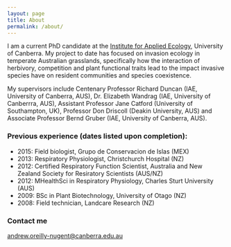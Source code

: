 ```yaml
---
layout: page
title: About
permalink: /about/
---
```


I am a current PhD candidate at the [Institute for Applied Ecology](http://appliedecology.edu.au/), University of Canberra. My project to date has focused on invasion ecology in temperate Australian grasslands, specifically how the interaction of herbivory, competition and plant functional traits lead to the impact invasive species have on resident communities and species coexistence.

My supervisors include Centenary Professor Richard Duncan (IAE, University of Canberra, AUS), Dr. Elizabeth Wandrag (IAE, University of Canberrra, AUS), Assistant Professor Jane Catford (University of Southampton, UK), Professor Don Driscoll (Deakin University, AUS) and Associate Professor Bernd Gruber (IAE, University of Canberra, AUS).

### Previous experience (dates listed upon completion):

- 2015: Field biologist, Grupo de Conservacion de Islas (MEX)
- 2013: Respiratory Physiologist, Christchurch Hospital (NZ)
- 2012: Certified Respiratory Function Scientist, Australia and New Zealand Society for Resiratory Scientists (AUS/NZ)
- 2012: MHealthSci in Respiratory Physiology, Charles Sturt University (AUS)
- 2009: BSc in Plant Biotechnology, University of Otago (NZ)
- 2008: Field technician, Landcare Research (NZ)

### Contact me

[andrew.oreilly-nugent@canberra.edu.au](mailto:andrew.oreilly-nugent@canberra.edu.au)
